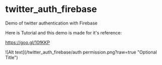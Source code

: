 # twitter_auth_firebase
Demo of twitter authentication with Firebase


Here is Tutorial and this demo is made for it's reference:

https://goo.gl/10fKKP


![Alt text](/twitter_auth_firebase/auth permission.png?raw=true "Optional Title")
